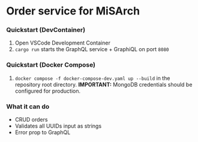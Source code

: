 # Order service for MiSArch

### Quickstart (DevContainer)

1. Open VSCode Development Container
2. `cargo run` starts the GraphQL service + GraphiQL on port `8080`

### Quickstart (Docker Compose)

1. `docker compose -f docker-compose-dev.yaml up --build` in the repository root directory. **IMPORTANT:** MongoDB credentials should be configured for production.

### What it can do

- CRUD orders
- Validates all UUIDs input as strings
- Error prop to GraphQL
